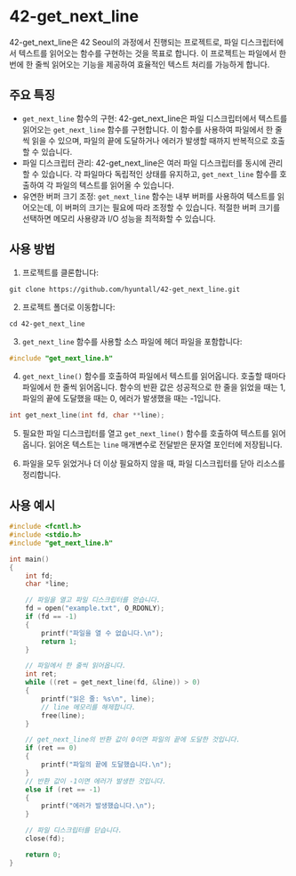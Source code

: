 # 42-get_next_line

42-get_next_line은 42 Seoul의 과정에서 진행되는 프로젝트로, 파일 디스크립터에서 텍스트를 읽어오는 함수를 구현하는 것을 목표로 합니다. 이 프로젝트는 파일에서 한 번에 한 줄씩 읽어오는 기능을 제공하여 효율적인 텍스트 처리를 가능하게 합니다.

## 주요 특징

- `get_next_line` 함수의 구현: 42-get_next_line은 파일 디스크립터에서 텍스트를 읽어오는 `get_next_line` 함수를 구현합니다. 이 함수를 사용하여 파일에서 한 줄씩 읽을 수 있으며, 파일의 끝에 도달하거나 에러가 발생할 때까지 반복적으로 호출할 수 있습니다.
- 파일 디스크립터 관리: 42-get_next_line은 여러 파일 디스크립터를 동시에 관리할 수 있습니다. 각 파일마다 독립적인 상태를 유지하고, `get_next_line` 함수를 호출하여 각 파일의 텍스트를 읽어올 수 있습니다.
- 유연한 버퍼 크기 조정: `get_next_line` 함수는 내부 버퍼를 사용하여 텍스트를 읽어오는데, 이 버퍼의 크기는 필요에 따라 조정할 수 있습니다. 적절한 버퍼 크기를 선택하면 메모리 사용량과 I/O 성능을 최적화할 수 있습니다.

## 사용 방법

1. 프로젝트를 클론합니다:

```shell
git clone https://github.com/hyuntall/42-get_next_line.git
```

2. 프로젝트 폴더로 이동합니다:

```shell
cd 42-get_next_line
```

3. `get_next_line` 함수를 사용할 소스 파일에 헤더 파일을 포함합니다:

```c
#include "get_next_line.h"
```

4. `get_next_line()` 함수를 호출하여 파일에서 텍스트를 읽어옵니다. 호출할 때마다 파일에서 한 줄씩 읽어옵니다. 함수의 반환 값은 성공적으로 한 줄을 읽었을 때는 1, 파일의 끝에 도달했을 때는 0, 에러가 발생했을 때는 -1입니다.

```c
int get_next_line(int fd, char **line);
```

5. 필요한 파일 디스크립터를 열고 `get_next_line()` 함수를 호출하여 텍스트를 읽어옵니다. 읽어온 텍스트는 `line` 매개변수로 전달받은 문자열 포인터에 저장됩니다.

6. 파일을 모두 읽었거나 더 이상 필요하지 않을 때, 파일 디스크립터를 닫아 리소스를 정리합니다.

## 사용 예시
```C
#include <fcntl.h>
#include <stdio.h>
#include "get_next_line.h"

int main()
{
    int fd;
    char *line;

    // 파일을 열고 파일 디스크립터를 얻습니다.
    fd = open("example.txt", O_RDONLY);
    if (fd == -1)
    {
        printf("파일을 열 수 없습니다.\n");
        return 1;
    }

    // 파일에서 한 줄씩 읽어옵니다.
    int ret;
    while ((ret = get_next_line(fd, &line)) > 0)
    {
        printf("읽은 줄: %s\n", line);
        // line 메모리를 해제합니다.
        free(line);
    }

    // get_next_line의 반환 값이 0이면 파일의 끝에 도달한 것입니다.
    if (ret == 0)
    {
        printf("파일의 끝에 도달했습니다.\n");
    }
    // 반환 값이 -1이면 에러가 발생한 것입니다.
    else if (ret == -1)
    {
        printf("에러가 발생했습니다.\n");
    }

    // 파일 디스크립터를 닫습니다.
    close(fd);

    return 0;
}

```

